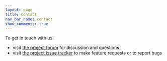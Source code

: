 ```yaml
---
layout: page
title: Contact
nav_bar_name: contact
show_comments: true
---
```

To get in touch with us:

- visit [the project forum](https://groups.google.com/group/dbfit) for discussion and questions
- visit [the project issue tracker](https://www.github.com/dbfit/dbfit/issues) to make feature requests or to report bugs
